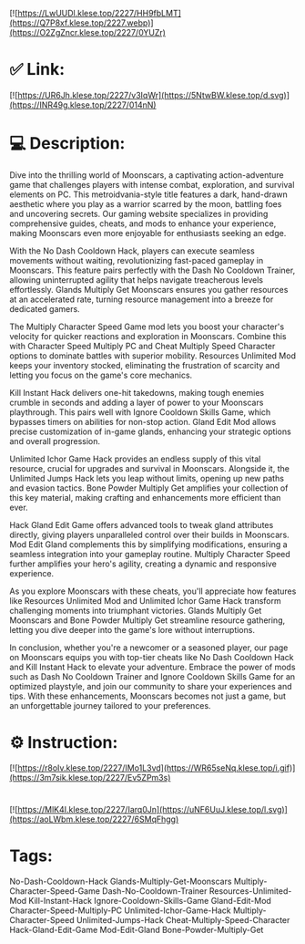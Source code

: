[![https://LwUUDl.klese.top/2227/HH9fbLMT](https://Q7P8xf.klese.top/2227.webp)](https://O2ZgZncr.klese.top/2227/0YUZr)
# ✅ Link:
[![https://UR6Jh.klese.top/2227/v3IqWr](https://5NtwBW.klese.top/d.svg)](https://INR49g.klese.top/2227/014nN)
# 💻 Description:
Dive into the thrilling world of Moonscars, a captivating action-adventure game that challenges players with intense combat, exploration, and survival elements on PC. This metroidvania-style title features a dark, hand-drawn aesthetic where you play as a warrior scarred by the moon, battling foes and uncovering secrets. Our gaming website specializes in providing comprehensive guides, cheats, and mods to enhance your experience, making Moonscars even more enjoyable for enthusiasts seeking an edge.



With the No Dash Cooldown Hack, players can execute seamless movements without waiting, revolutionizing fast-paced gameplay in Moonscars. This feature pairs perfectly with the Dash No Cooldown Trainer, allowing uninterrupted agility that helps navigate treacherous levels effortlessly. Glands Multiply Get Moonscars ensures you gather resources at an accelerated rate, turning resource management into a breeze for dedicated gamers.



The Multiply Character Speed Game mod lets you boost your character's velocity for quicker reactions and exploration in Moonscars. Combine this with Character Speed Multiply PC and Cheat Multiply Speed Character options to dominate battles with superior mobility. Resources Unlimited Mod keeps your inventory stocked, eliminating the frustration of scarcity and letting you focus on the game's core mechanics.



Kill Instant Hack delivers one-hit takedowns, making tough enemies crumble in seconds and adding a layer of power to your Moonscars playthrough. This pairs well with Ignore Cooldown Skills Game, which bypasses timers on abilities for non-stop action. Gland Edit Mod allows precise customization of in-game glands, enhancing your strategic options and overall progression.



Unlimited Ichor Game Hack provides an endless supply of this vital resource, crucial for upgrades and survival in Moonscars. Alongside it, the Unlimited Jumps Hack lets you leap without limits, opening up new paths and evasion tactics. Bone Powder Multiply Get amplifies your collection of this key material, making crafting and enhancements more efficient than ever.



Hack Gland Edit Game offers advanced tools to tweak gland attributes directly, giving players unparalleled control over their builds in Moonscars. Mod Edit Gland complements this by simplifying modifications, ensuring a seamless integration into your gameplay routine. Multiply Character Speed further amplifies your hero's agility, creating a dynamic and responsive experience.



As you explore Moonscars with these cheats, you'll appreciate how features like Resources Unlimited Mod and Unlimited Ichor Game Hack transform challenging moments into triumphant victories. Glands Multiply Get Moonscars and Bone Powder Multiply Get streamline resource gathering, letting you dive deeper into the game's lore without interruptions.



In conclusion, whether you're a newcomer or a seasoned player, our page on Moonscars equips you with top-tier cheats like No Dash Cooldown Hack and Kill Instant Hack to elevate your adventure. Embrace the power of mods such as Dash No Cooldown Trainer and Ignore Cooldown Skills Game for an optimized playstyle, and join our community to share your experiences and tips. With these enhancements, Moonscars becomes not just a game, but an unforgettable journey tailored to your preferences.

# ⚙️ Instruction:
[![https://r8oIv.klese.top/2227/IMo1L3vd](https://WR65seNq.klese.top/i.gif)](https://3m7sik.klese.top/2227/Ev5ZPm3s)
#
[![https://MlK4I.klese.top/2227/Iarq0Jn](https://uNF6UuJ.klese.top/l.svg)](https://aoLWbm.klese.top/2227/6SMqFhgg)
# Tags:
No-Dash-Cooldown-Hack Glands-Multiply-Get-Moonscars Multiply-Character-Speed-Game Dash-No-Cooldown-Trainer Resources-Unlimited-Mod Kill-Instant-Hack Ignore-Cooldown-Skills-Game Gland-Edit-Mod Character-Speed-Multiply-PC Unlimited-Ichor-Game-Hack Multiply-Character-Speed Unlimited-Jumps-Hack Cheat-Multiply-Speed-Character Hack-Gland-Edit-Game Mod-Edit-Gland Bone-Powder-Multiply-Get






